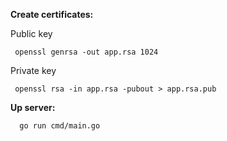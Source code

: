 **Create certificates:**

Public key 
```
 openssl genrsa -out app.rsa 1024
 ```
Private key
```
 openssl rsa -in app.rsa -pubout > app.rsa.pub
```


**Up server:**
```
  go run cmd/main.go
``` 
